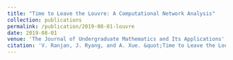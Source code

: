 ```yaml
---
title: "Time to Leave the Louvre: A Computational Network Analysis"
collection: publications
permalink: /publication/2019-08-01-louvre
date: 2019-08-01
venue: 'The Journal of Undergraduate Mathematics and Its Applications'
citation: 'V. Ranjan, J. Ryang, and A. Xue. &quot;Time to Leave the Louvre: A Computational Network Analysis.&quot; <i>The Journal of Undergraduate Mathematics and Its Applications</i>, 40.2-3 (2019), pp.135-160.'
---
```

